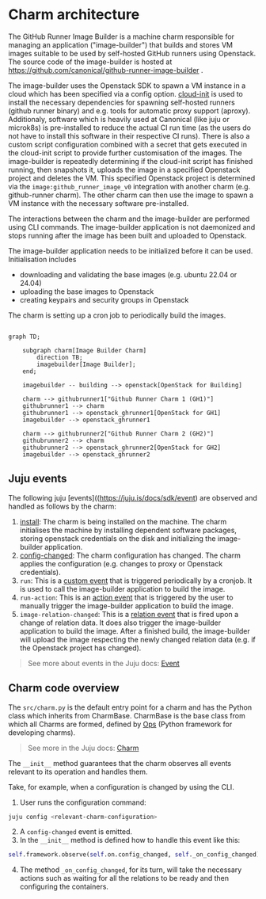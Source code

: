 # Charm architecture

The GitHub Runner Image Builder is a machine charm responsible for managing an application ("image-builder")
that builds and stores VM images suitable to be used by self-hosted GitHub runners using Openstack.
The source code of the image-builder is hosted at https://github.com/canonical/github-runner-image-builder . 

The image-builder uses the Openstack SDK to spawn a VM instance in a cloud which has 
been specified via a config option. [cloud-init](https://cloud-init.io/) is used to install the necessary dependencies for
spawning self-hosted runners (github runner binary) and e.g. tools for automatic proxy support (aproxy).
Additionaly, software which is heavily used at Canonical (like juju or microk8s) is pre-installed to
reduce the actual CI run time (as the users do not have to install this software in their respective
CI runs). There is also a custom script configuration combined with a secret that gets executed in 
the cloud-init script to provide further customisation of the images.
The image-builder is repeatedly determining if the cloud-init script has finished running, then
 snapshots it, uploads the image in a specified Openstack project and deletes the VM. This specified
Openstack project is determined via the `image:github_runner_image_v0` integration with another charm (e.g. github-runner charm).
The other charm can then use the image to spawn a VM instance with the necessary software pre-installed.

The interactions between the charm and the image-builder are performed using CLI commands. The image-builder
application is not daemonized and stops running after the image has been built and uploaded to Openstack.

The image-builder application needs to be initialized before it can be used. Initialisation includes

- downloading and validating the base images (e.g. ubuntu 22.04 or 24.04)
- uploading the base images to Openstack
- creating keypairs and security groups in Openstack

The charm is setting up a cron job to periodically build the images.



```mermaid

graph TD;

    subgraph charm[Image Builder Charm]
        direction TB;
        imagebuilder[Image Builder];
    end;

    imagebuilder -- building --> openstack[OpenStack for Building]

    charm --> githubrunner1["Github Runner Charm 1 (GH1)"]
    githubrunner1 --> charm
    githubrunner1 --> openstack_ghrunner1[OpenStack for GH1]
    imagebuilder --> openstack_ghrunner1

    charm --> githubrunner2["Github Runner Charm 2 (GH2)"]
    githubrunner2 --> charm
    githubrunner2 --> openstack_ghrunner2[OpenStack for GH2]
    imagebuilder --> openstack_ghrunner2
```


## Juju events

The following juju [events]((https://juju.is/docs/sdk/event) are observed and handled as follows by the charm:

1. [install](https://juju.is/docs/sdk/install-event): The charm is being installed on the machine. The charm initialises
the machine by installing dependent software packages, storing openstack credentials on the disk and
initializing the image-builder application.
2. [config-changed](https://juju.is/docs/sdk/config-changed-event): The charm configuration has changed. The charm
applies the configuration (e.g. changes to proxy or Openstack credentials).
3. `run`: This is a [custom event](https://juju.is/docs/sdk/custom-event) that is triggered periodically by a cronjob.
It is used to call the image-builder application to build the image.
4. `run-action`: This is an [action event](https://juju.is/docs/sdk/action-name-action-event) that is triggered by the user to 
manually trigger the image-builder application to build the image.
5. `image-relation-changed`: This is a [relation event](https://juju.is/docs/sdk/relation-events) that is
fired upon a change of relation data. It does also trigger the image-builder application to build the image. After a finished build, the image-builder
will upload the image respecting the newly changed relation data (e.g. if the Openstack project has changed).

   
> See more about events in the Juju docs: [Event](https://juju.is/docs/sdk/event)

## Charm code overview

The `src/charm.py` is the default entry point for a charm and has the <relevant-charm-class> Python class which inherits from CharmBase. CharmBase is the base class 
from which all Charms are formed, defined by [Ops](https://juju.is/docs/sdk/ops) (Python framework for developing charms).

> See more in the Juju docs: [Charm](https://juju.is/docs/sdk/constructs#heading--charm)

The `__init__` method guarantees that the charm observes all events relevant to its operation and handles them.

Take, for example, when a configuration is changed by using the CLI.

1. User runs the configuration command:
```bash
juju config <relevant-charm-configuration>
```
2. A `config-changed` event is emitted.
3. In the `__init__` method is defined how to handle this event like this:
```python
self.framework.observe(self.on.config_changed, self._on_config_changed)
```
4. The method `_on_config_changed`, for its turn, will take the necessary actions such as waiting for all the relations to be ready and then configuring the containers.